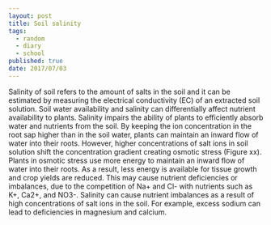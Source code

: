 ```yaml
---
layout: post
title: Soil salinity
tags:
  - random
  - diary
  - school
published: true
date: 2017/07/03
---
```


Salinity of soil refers to the amount of salts in the soil and it can be estimated by measuring the electrical conductivity (EC) of an extracted soil solution. 
Soil water availability and salinity can differentially affect nutrient availability to plants. Salinity impairs the ability of plants to efficiently absorb water and nutrients from the soil. By keeping the ion concentration in the root sap higher than in the soil water, plants can maintain an inward flow of water into their roots. However, higher concentrations of salt ions in soil solution shift the concentration gradient creating osmotic stress (Figure xx). Plants in osmotic stress use more energy to maintain an inward flow of water into their roots. As a result, less energy is available for tissue growth and crop yields are reduced. This may cause nutrient deficiencies or imbalances, due to the competition of Na+ and Cl- with nutrients such as K+, Ca2+, and NO3-. Salinity can cause nutrient imbalances as a result of high concentrations of salt ions in the soil. For example, excess sodium can lead to deficiencies in magnesium and calcium.


